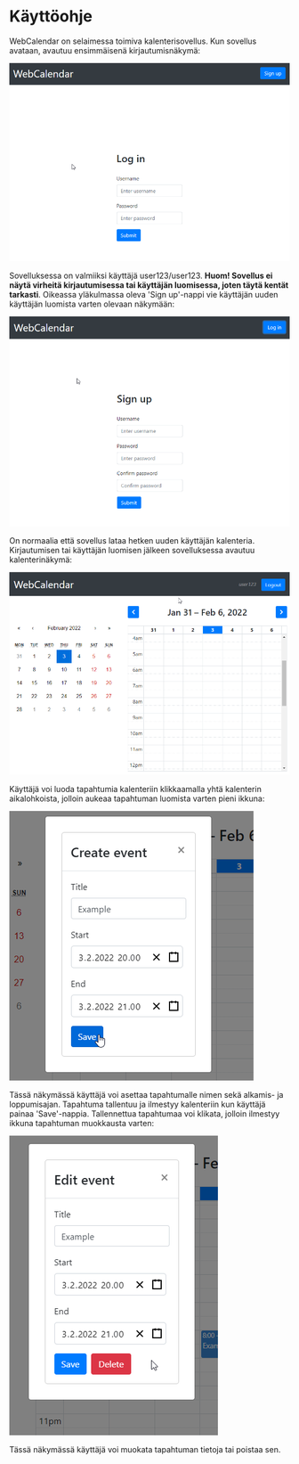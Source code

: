 # Käyttöohje

WebCalendar on selaimessa toimiva kalenterisovellus. Kun sovellus avataan, avautuu ensimmäisenä kirjautumisnäkymä:

![](https://github.com/r0bert1/WebCalendar/blob/master/docs/images/login.png)

Sovelluksessa on valmiiksi käyttäjä user123/user123. **Huom! Sovellus ei näytä virheitä kirjautumisessa tai käyttäjän luomisessa, joten täytä kentät tarkasti**. Oikeassa yläkulmassa oleva 'Sign up'-nappi vie käyttäjän uuden käyttäjän luomista varten olevaan näkymään:

![](https://github.com/r0bert1/WebCalendar/blob/master/docs/images/signup.png)

On normaalia että sovellus lataa hetken uuden käyttäjän kalenteria. Kirjautumisen tai käyttäjän luomisen jälkeen sovelluksessa avautuu kalenterinäkymä: 

![](https://github.com/r0bert1/WebCalendar/blob/master/docs/images/calendar.png)

Käyttäjä voi luoda tapahtumia kalenteriin klikkaamalla yhtä kalenterin aikalohkoista, jolloin aukeaa tapahtuman luomista varten pieni ikkuna:

![](https://github.com/r0bert1/WebCalendar/blob/master/docs/images/create-event.png)

Tässä näkymässä käyttäjä voi asettaa tapahtumalle nimen sekä alkamis- ja loppumisajan. Tapahtuma tallentuu ja ilmestyy kalenteriin kun käyttäjä painaa 'Save'-nappia.
Tallennettua tapahtumaa voi klikata, jolloin ilmestyy ikkuna tapahtuman muokkausta varten:

![](https://github.com/r0bert1/WebCalendar/blob/master/docs/images/edit-event.png)

Tässä näkymässä käyttäjä voi muokata tapahtuman tietoja tai poistaa sen.
